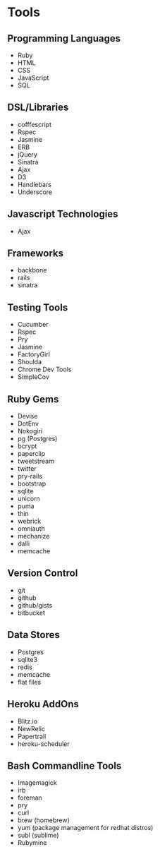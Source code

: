 # Tools

## Programming Languages
* Ruby
* HTML
* CSS
* JavaScript
* SQL

## DSL/Libraries
* cofffescript
* Rspec
* Jasmine
* ERB
* jQuery
* Sinatra
* Ajax
* D3
* Handlebars
* Underscore

## Javascript Technologies
* Ajax

## Frameworks
* backbone
* rails
* sinatra

## Testing Tools
* Cucumber
* Rspec
* Pry
* Jasmine
* FactoryGirl
* Shoulda
* Chrome Dev Tools
* SimpleCov

## Ruby Gems
* Devise
* DotEnv
* Nokogiri
* pg (Postgres)
* bcrypt
* paperclip
* tweetstream
* twitter
* pry-rails
* bootstrap
* sqlite
* unicorn
* puma
* thin
* webrick
* omniauth
* mechanize
* dalli
* memcache

## Version Control
* git
* github
* github/gists
* bitbucket


## Data Stores
* Postgres
* sqlite3
* redis
* memcache
* flat files

## Heroku AddOns
* Blitz.io
* NewRelic
* Papertrail
* heroku-scheduler

## Bash Commandline Tools
* Imagemagick
* irb
* foreman
* pry
* curl
* brew (homebrew)
* yum (package management for redhat distros)
* subl (sublime)
* Rubymine
